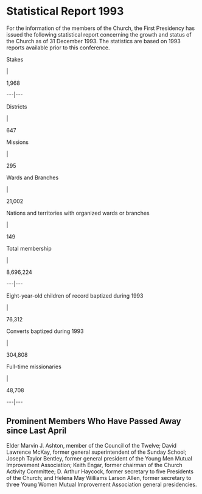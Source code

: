 # Statistical Report 1993

For the information of the members of the Church, the First Presidency has
issued the following statistical report concerning the growth and status of
the Church as of 31 December 1993. The statistics are based on 1993 reports
available prior to this conference.

Stakes

|

1,968  
  
---|---  
  
Districts

|

647  
  
Missions

|

295  
  
Wards and Branches

|

21,002  
  
Nations and territories with organized wards or branches

|

149  
  
Total membership

|

8,696,224  
  
---|---  
  
Eight-year-old children of record baptized during 1993

|

76,312  
  
Converts baptized during 1993

|

304,808  
  
Full-time missionaries

|

48,708  
  
---|---  
  
## Prominent Members Who Have Passed Away since Last April

Elder Marvin J. Ashton, member of the Council of the Twelve; David Lawrence
McKay, former general superintendent of the Sunday School; Joseph Taylor
Bentley, former general president of the Young Men Mutual Improvement
Association; Keith Engar, former chairman of the Church Activity Committee; D.
Arthur Haycock, former secretary to five Presidents of the Church; and Helena
May Williams Larson Allen, former secretary to three Young Women Mutual
Improvement Association general presidencies.

